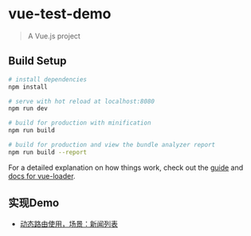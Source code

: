 # vue-test-demo

> A Vue.js project

## Build Setup

``` bash
# install dependencies
npm install

# serve with hot reload at localhost:8080
npm run dev

# build for production with minification
npm run build

# build for production and view the bundle analyzer report
npm run build --report
```

For a detailed explanation on how things work, check out the [guide](http://vuejs-templates.github.io/webpack/) and [docs for vue-loader](http://vuejs.github.io/vue-loader).

## 实现Demo
- [动态路由使用，场景：新闻列表](https://github.com/zzt96/Vue-test-demo/blob/master/src/pages/routerParamsTest/%E5%8A%A8%E6%80%81%E8%B7%AF%E7%94%B1demo.md)
